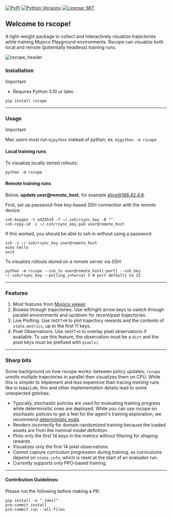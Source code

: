 [![PyPI](https://img.shields.io/pypi/v/rscope.svg)](https://pypi.org/project/rscope/) [![Python Versions](https://img.shields.io/pypi/pyversions/rscope.svg)](https://pypi.org/project/rscope/) [![License: MIT](https://img.shields.io/pypi/l/rscope.svg)](https://opensource.org/licenses/MIT)

## Welcome to rscope!

A light-weight package to collect and interactively visualize trajectories while training Mujoco Playground environments. Rscope can visualize both local and remote (potentially headless) training runs.

![rscope_header](https://github.com/user-attachments/assets/225d0290-501d-4a2e-ace9-f2122786ffb6)

### Installation
> [!IMPORTANT]
> - Requires Python 3.10 or later.

`pip install rscope`

---

### Usage
> [!IMPORTANT]
> Mac users must run `mjpython` instead of python, ex. `mjpython -m rscope`

#### Local training runs
To visualize locally stored rollouts:

`python -m rscope`

#### Remote training runs
Below, **update user@remote_host**, for example alice@168.42.4.8.

First, set up password-free key-based SSH connection with the remote device:
```
ssh-keygen -t ed25519 -f ~/.ssh/rsync_key -N ""
ssh-copy-id -i ~/.ssh/rsync_key.pub user@remote_host
```
If this worked, you should be able to ssh in without using a password:
```
ssh -i ~/.ssh/rsync_key user@remote_host
echo hello
exit
```

To visualize rollouts stored on a remote server via SSH:

`python -m rscope --ssh_to user@remote_host[:port] --ssh_key ~/.ssh/rsync_key --polling_interval 5 # port defaults to 22`

---

### Features

1. Most features from [Mujoco viewer](https://mujoco.readthedocs.io/en/stable/programming/samples.html#sasimulate)
2. Browse through trajectories. Use left/right arrow keys to switch through parallel environments and up/down for recent/past trajectories.
3. Live Plotting. Use `SHIFT+M` to plot trajectory rewards and the contents of `state.metrics`, up to the first 11 keys.
4. Pixel Observations. Use `SHIFT+O` to overlay pixel observations if available. To use this feature, the observation must be a `dict` and the pixel keys must be prefixed with `pixels/`.

---
### Sharp bits

Some background on how rscope works: between policy updates, `rscope` unrolls multiple trajectories in parallel then visualizes them on CPU. While this is simpler to implement and less expensive than tracing *training* runs like in IsaacLab, this and other implementation details lead to some unexpected gotchas:
- Typically, stochastic policies are used for evaluating training progress while determinsitic ones are deployed. While you can use rscope on stochastic policies to get a feel for the agent's training exploration, we recommend [deterministic evals](https://github.com/google/brax/blob/main/brax/training/agents/ppo/train.py#L232).
- Renders incorrectly for domain-randomized training because the loaded assets are from the nominal model definition.
- Plots only the first 14 keys in the metrics without filtering for shaping rewards.
- Visualizes only the first 14 pixel observations.
- Cannot capture curriculum progression during training, as curriculums depend on `state.info`, which is reset at the start of an evaluator run.
- Currently supports only PPO-based training.

---
#### Contribution Guidelines:

Please run the following before making a PR:
```
pip install -e ".[dev]"
pre-commit install
pre-commit run --all-files
```
